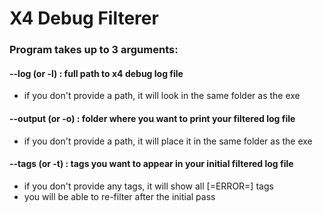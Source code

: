 # X4 Debug Filterer

### Program takes up to 3 arguments:

#### --log (or -l) : full path to x4 debug log file  
 - if you don't provide a path, it will look in the same folder as the exe  
#### --output (or -o) : folder where you want to print your filtered log file  
 - if you don't provide a path, it will place it in the same folder as the exe  
#### --tags (or -t) : tags you want to appear in your initial filtered log file  
 - if you don't provide any tags, it will show all [=ERROR=] tags  
 - you will be able to re-filter after the initial pass  